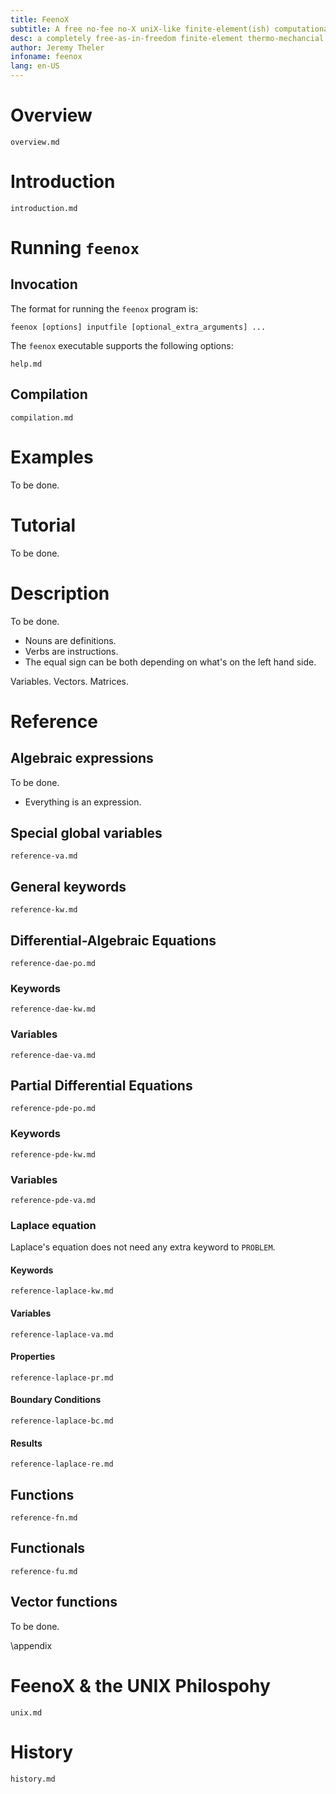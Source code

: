 ```yaml
---
title: FeenoX
subtitle: A free no-fee no-X uniX-like finite-element(ish) computational engineering tool
desc: a completely free-as-in-freedom finite-element thermo-mechancial solver desinged and implemented following the UNIX principles
author: Jeremy Theler
infoname: feenox
lang: en-US
---
```


# Overview

```{.include}
overview.md
```

# Introduction

```{.include}
introduction.md
```


# Running `feenox`

## Invocation

The format for running the `feenox` program is:

```
feenox [options] inputfile [optional_extra_arguments] ...
```

The `feenox` executable supports the following options:

```{.include}
help.md
```

## Compilation

```{.include shift-heading-level-by=2}
compilation.md
```

# Examples

To be done.

# Tutorial

To be done.

# Description

To be done.

 * Nouns are definitions.
 * Verbs are instructions.
 * The equal sign can be both depending on what's on the left hand side.

Variables. Vectors. Matrices.


# Reference

## Algebraic expressions

To be done.

 * Everything is an expression.
 
## Special global variables

```{.include shift-heading-level-by=2}
reference-va.md
```

## General keywords

```{.include shift-heading-level-by=2}
reference-kw.md
```

## Differential-Algebraic Equations

```{.include shift-heading-level-by=2}
reference-dae-po.md
```

### Keywords

```{.include shift-heading-level-by=3}
reference-dae-kw.md
```

### Variables

```{.include shift-heading-level-by=3}
reference-dae-va.md
```


## Partial Differential Equations

```{.include shift-heading-level-by=2}
reference-pde-po.md
```

### Keywords

```{.include shift-heading-level-by=3}
reference-pde-kw.md
```

### Variables

```{.include shift-heading-level-by=3}
reference-pde-va.md
```


### Laplace equation

Laplace's equation does not need any extra keyword to `PROBLEM`.

#### Keywords

```{.include shift-heading-level-by=4}
reference-laplace-kw.md
```

#### Variables

```{.include shift-heading-level-by=4}
reference-laplace-va.md
```

#### Properties

```{.include shift-heading-level-by=4}
reference-laplace-pr.md
```


#### Boundary Conditions

```{.include shift-heading-level-by=4}
reference-laplace-bc.md
```


#### Results

```{.include shift-heading-level-by=4}
reference-laplace-re.md
```


## Functions

```{.include shift-heading-level-by=2}
reference-fn.md
```

## Functionals

```{.include shift-heading-level-by=2}
reference-fu.md
```

## Vector functions

To be done.


\appendix

# FeenoX & the UNIX Philospohy

```{.include shift-heading-level-by=1}
unix.md
```


# History

```{.include shift-heading-level-by=1}
history.md
```

